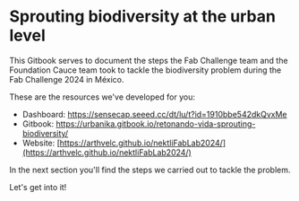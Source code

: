 # Sprouting biodiversity at the urban level

This Gitbook serves to document the steps the Fab Challenge team and the Foundation Cauce team took to tackle the biodiversity problem during the Fab Challenge 2024 in México.

These are the resources we've developed for you:

* Dashboard: https://sensecap.seeed.cc/dt/lu/t?id=1910bbe542dkQvxMe
* Gitbook: https://urbanika.gitbook.io/retonando-vida-sprouting-biodiversity/
* Website: [https://arthvelc.github.io/nektliFabLab2024/](https://arthvelc.github.io/nektliFabLab2024/)

In the next section you'll find the steps we carried out to tackle the problem.

Let's get into it!
